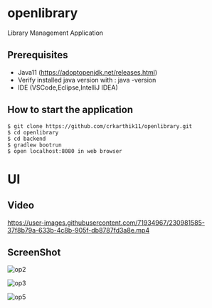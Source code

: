 # openlibrary
Library Management Application


## Prerequisites

 - Java11 (https://adoptopenjdk.net/releases.html)
 - Verify installed java version with : java -version
 - IDE (VSCode,Eclipse,IntelliJ IDEA)


## How to start the application
```
$ git clone https://github.com/crkarthik11/openlibrary.git
$ cd openlibrary
$ cd backend
$ gradlew bootrun
$ open localhost:8080 in web browser
```

# UI

## Video
https://user-images.githubusercontent.com/71934967/230981585-37f8b79a-633b-4c8b-905f-db8787fd3a8e.mp4

## ScreenShot
![op2](https://user-images.githubusercontent.com/71934967/230982266-3f6dcf2f-378e-416e-b4ab-a365f3afc92b.png)

![op3](https://user-images.githubusercontent.com/71934967/230982289-8bc4205c-0c15-4382-8e65-6c88541cfd3d.png)

![op5](https://user-images.githubusercontent.com/71934967/230982299-1fd60f1c-0991-42af-be56-c3a274960802.png)




